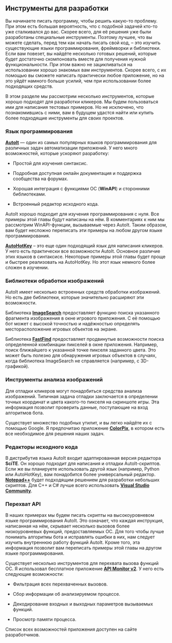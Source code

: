 ## Инструменты для разработки

Вы начинаете писать программу, чтобы решить какую-то проблему. При этом есть большая вероятность, что с подобной задачей кто-то уже сталкивался до вас. Скорее всего, для её решения уже были разработаны специальные инструменты. Поэтому лучшее, что вы можете сделать, перед тем как начать писать свой код, – это изучить существующие языки программирования, фреймворки и библиотеки. Если вам повезет, вы найдёте несколько готовых решений, которые будет достаточно скомпоновать вместе для получения нужной функциональности. При этом важно не зацикливаться на использовании хорошо знакомых вам инструментов. Скорее всего, с их помощью вы сможете написать практически любое приложение, но на это уйдёт намного больше усилий, чем при использовании более подходящих средств.

В этом разделе мы рассмотрим несколько инструментов, которые хорошо подходят для разработки кликеров. Мы будем пользоваться ими для написания тестовых примеров. Но не исключено, что познакомившись с ними, вам в будущем удастся найти или купить более подходящие инструменты для своих проектов.

### Язык программирования

[**AutoIt**](https://www.autoitscript.com) — один из самых популярных языков программирования для различных задач автоматизации приложений. У него много возможностей, которые ускоряют разработку:

* Простой для изучения синтаксис.

* Подробная доступная онлайн документация и поддержка сообщества на форумах.

* Хорошая интеграция с функциями ОС (**WinAPI**) и сторонними библиотеками.

* Встроенный редактор исходного кода.

AutoIt хорошо подходит для изучения программирования с нуля. Все примеры этой главы будут написаны на нём. В комментариях к ним мы рассмотрим WinAPI-функции, вызываемые через AutoIt. Таким образом, вам будет несложно переписать эти примеры на любом другом языке программирования.

[**AutoHotKey**](https://www.autohotkey.com) – это еще один подходящий язык для написания кликеров. У него есть практически все возможности AutoIt. Основное различие этих языков в синтаксисе. Некоторые примеры этой главы будет проще и быстрее реализовать на AutoHotKey. Но этот язык немного более сложен в изучении.

### Библиотеки обработки изображений

AutoIt имеет несколько встроенных средств обработки изображений. Но есть две библиотеки, которые значительно расширяют эти возможности.

Библиотека [**ImageSearch**](https://www.autoitscript.com/forum/topic/148005-imagesearch-­usage-explanation) предоставляет функцию поиска указанного фрагмента изображения в окне игрового приложения. С её помощью бот может с высокой точностью и надёжностью определять месторасположение игровых объектов на экране.

Библиотека [**FastFind**](https://www.autoitscript.com/forum/topic/126430-advanced-pixel-­search-library) предоставляет продвинутые возможности поиска определенной комбинации пикселей в окне приложения. Например, поиск ближайшего к указанной точке пикселя заданного цвета. Это может быть полезно для обнаружения игровых объектов в случаях, когда библиотека ImageSearch не справляется (например, с 3D-графикой).

### Инструменты анализа изображений

Для отладки кликеров могут понадобиться средства анализа изображений. Типичная задача отладки заключается в определении точных координат и цвета какого-то пикселя на скриншоте игры. Эта информация позволит проверить данные, поступающие на вход алгоритмов бота.

Существует множество подобных утилит, и вы легко найдёте их с помощью Google. Я предпочитаю приложение [**ColorPix**](https://colorpix.en.softonic.com), в котором есть все необходимое для решения наших задач.

### Редакторы исходного кода

В дистрибутив языка AutoIt входит адаптированная версия редактора **SciTE**. Он хорошо подходит для написания и отладки AutoIt-скриптов. Если же вы планируете использовать другой язык (например, Python или AutoHotKey), вам понадобится более универсальный редактор. [**Notepad++**](https://notepad-plus-plus.org) будет подходящим решением для разработки небольших скриптов. Для C++ и C# лучше всего использовать [**Visual Studio Community**](https://visualstudio.microsoft.com/vs/express).

### Перехват API

В наших примерах мы будем писать скрипты на высокоуровневом языке программирования AutoIt. Это означает, что каждая инструкция, написанная на нём, скрывает несколько вызовов более низкоуровневых функций, предоставляемых ОС. Для того чтобы лучше понимать алгоритмы бота и исправлять ошибки в них, нам следует изучить внутреннюю работу функций AutoIt. Кроме того, эта информация позволит вам переписать примеры этой главы на другом языке программирования.

Существует несколько инструментов для перехвата вызова функций ОС. Я использовал бесплатное приложение [**API Monitor v2**](http://www.rohitab.com/apimonitor). У него есть следующие возможности:

* Фильтрация всех перехваченных вызовов.

* Сбор информации об анализируемом процессе.

* Декодирование входных и выходных параметров вызываемых функций.

* Просмотр памяти процесса.

Список всех возможностей приложения доступен на сайте разработчиков.
